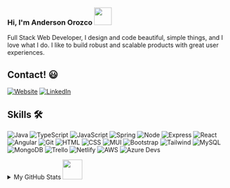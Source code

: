 <h3>Hi, I'm Anderson Orozco <img src="https://media.giphy.com/media/hvRJCLFzcasrR4ia7z/giphy.gif" width="40"></h3>
<p>Full Stack Web Developer,
I design and code beautiful, simple things, and I love what I do.
I like to build robust and scalable products with great user experiences.</p>
  
 ## Contact! 😃
[![Website](https://img.shields.io/badge/Website-blue?style=for-the-badge&logo=Google-chrome&logoColor=white)](https://anderson-orozco.netlify.app)
[![LinkedIn](https://img.shields.io/badge/LinkedIn-%230077B5.svg?style=for-the-badge&logo=linkedin&logoColor=white)](https://linkedin.com/in/anderson-orozco) 

## Skills 🛠
![Java](https://img.shields.io/badge/Java-ED8B00?style=for-the-badge&logo=openjdk&logoColor=white)
![TypeScript](https://img.shields.io/badge/typescript-%23007ACC.svg?style=for-the-badge&logo=typescript&logoColor=white)
![JavaScript](https://img.shields.io/badge/javascript-%23323330.svg?style=for-the-badge&logo=javascript&logoColor=%23F7DF1E)
![Spring](https://img.shields.io/badge/Spring-6DB33F?style=for-the-badge&logo=spring&logoColor=white)
![Node](https://img.shields.io/badge/Node.js-43853D?style=for-the-badge&logo=node.js&logoColor=white)
![Express](https://img.shields.io/badge/Express.js-404D59?style=for-the-badge)
![React](https://img.shields.io/badge/react-%2320232a.svg?style=for-the-badge&logo=react&logoColor=%2361DAFB)
![Angular](https://img.shields.io/badge/Angular-DD0031?style=for-the-badge&logo=angular&logoColor=white)
![Git](https://img.shields.io/badge/git-%23F05033.svg?style=for-the-badge&logo=git&logoColor=white)
![HTML](https://img.shields.io/badge/HTML5-E34F26?style=for-the-badge&logo=html5&logoColor=white)
![CSS](https://img.shields.io/badge/CSS3-1572B6?style=for-the-badge&logo=css3&logoColor=white)
![MUI](https://img.shields.io/badge/Material--UI-0081CB?style=for-the-badge&logo=material-ui&logoColor=white)
![Bootstrap](https://img.shields.io/badge/Bootstrap-563D7C?style=for-the-badge&logo=bootstrap&logoColor=white)
![Tailwind](https://img.shields.io/badge/Tailwind_CSS-38B2AC?style=for-the-badge&logo=tailwind-css&logoColor=white)
![MySQL](https://img.shields.io/badge/MySQL-005C84?style=for-the-badge&logo=mysql&logoColor=white)
![MongoDB](https://img.shields.io/badge/MongoDB-4EA94B?style=for-the-badge&logo=mongodb&logoColor=white)
![Trello](https://img.shields.io/badge/Trello-0052CC?style=for-the-badge&logo=trello&logoColor=white)
![Netlify](https://img.shields.io/badge/Netlify-00C7B7?style=for-the-badge&logo=netlify&logoColor=white)
![AWS](https://img.shields.io/badge/Amazon_AWS-232F3E?style=for-the-badge&logo=amazon-aws&logoColor=white)
![Azure Devs](https://img.shields.io/badge/Azure_DevOps-0078D7?style=for-the-badge&logo=azure-devops&logoColor=white)


<details>
  <summary>My GitHub Stats <img src = "https://i.pinimg.com/originals/65/c4/f4/65c4f452571be1261e9c623f7da488ac.gif" width = 45px></summary>
  <div align="center">
    <a href="https://github.com/Anderson0x07">
      <img src="https://github-profile-summary-cards.vercel.app/api/cards/profile-details?username=Anderson0x07&theme=dark" />
    </a>
    <a href="https://github.com/Anderson0x07">
      <img src="https://github-readme-streak-stats.herokuapp.com/?user=Anderson0x07&hide_border=true&card_width=338&theme=dark" />
    </a>
    <a href="https://github.com/Anderson0x07">
      <img src="http://github-profile-summary-cards.vercel.app/api/cards/repos-per-language?username=Anderson0x07&theme=dark" />
    </a>
  </div>
</details>
